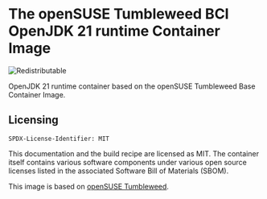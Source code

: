 # The openSUSE Tumbleweed BCI OpenJDK 21 runtime Container Image
![Redistributable](https://img.shields.io/badge/Redistributable-Yes-green)


OpenJDK 21 runtime container based on the openSUSE Tumbleweed Base Container Image.

## Licensing

`SPDX-License-Identifier: MIT`

This documentation and the build recipe are licensed as MIT.
The container itself contains various software components under various open source licenses listed in the associated
Software Bill of Materials (SBOM).

This image is based on [openSUSE Tumbleweed](https://get.opensuse.org/tumbleweed/).
